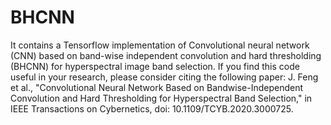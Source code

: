 # BHCNN
It contains a Tensorflow implementation of Convolutional neural network (CNN) based on band-wise independent convolution and hard thresholding (BHCNN) for hyperspectral image band selection. If you find this code useful in your research, please consider citing the following paper:
J. Feng et al., "Convolutional Neural Network Based on Bandwise-Independent Convolution and Hard Thresholding for Hyperspectral Band Selection," in IEEE Transactions on Cybernetics, doi: 10.1109/TCYB.2020.3000725.
